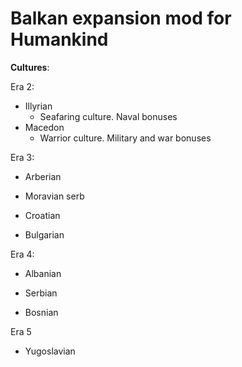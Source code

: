 # Balkan expansion mod for Humankind


**Cultures**:

Era 2:

* Illyrian
  * Seafaring culture. Naval bonuses
* Macedon
  * Warrior culture. Military and war bonuses

Era 3:

* Arberian

* Moravian serb

* Croatian

* Bulgarian



Era 4:

* Albanian
  
* Serbian
  
* Bosnian

Era 5

* Yugoslavian
